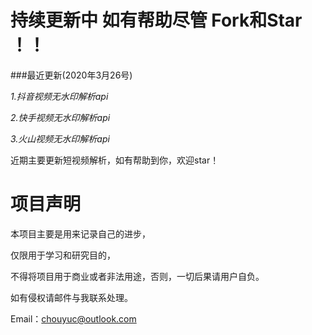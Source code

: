 # 持续更新中  如有帮助尽管 Fork和Star ！！

###最近更新(2020年3月26号)

*1.抖音视频无水印解析api*

*2.快手视频无水印解析api*

*3.火山视频无水印解析api*

近期主要更新短视频解析，如有帮助到你，欢迎star！

# 项目声明
本项目主要是用来记录自己的进步，

仅限用于学习和研究目的，

不得将项目用于商业或者非法用途，否则，一切后果请用户自负。

如有侵权请邮件与我联系处理。

Email：chouyuc@outlook.com
